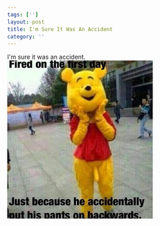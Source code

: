 ```yaml
---
tags: ['']
layout: post
title: I'm Sure It Was An Accident
category: ''
---
```

I'm sure it was an accident.
![I'm sure it was an accident.](/uploads/2014-4-26-im-sure-it-was-an-accident.jpg)
